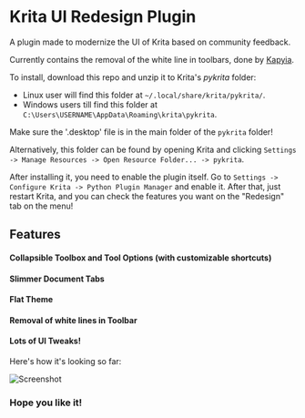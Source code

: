 # Krita UI Redesign Plugin

A plugin made to modernize the UI of Krita based on community feedback.

Currently contains the removal of the white line in toolbars, done by [Kapyia](https://github.com/Kapyia).

To install, download this repo and unzip it to Krita's *pykrita* folder:
+ Linux user will find this folder at `~/.local/share/krita/pykrita/`.
+ Windows users till find this folder at `C:\Users\USERNAME\AppData\Roaming\krita\pykrita`.

Make sure the '.desktop' file is in the main folder of the `pykrita` folder!

Alternatively, this folder can be found by opening Krita and clicking `Settings -> Manage Resources -> Open Resource Folder... -> pykrita`.

After installing it, you need to enable the plugin itself. Go to `Settings -> Configure Krita -> Python Plugin Manager` and enable it. After that, just restart Krita, and you can check the features you want on the "Redesign" tab on the menu! 

## Features 

#### Collapsible Toolbox and Tool Options (with customizable shortcuts)

#### Slimmer Document Tabs 

#### Flat Theme 

#### Removal of white lines in Toolbar

#### Lots of UI Tweaks!

Here's how it's looking so far:

![Screenshot](https://user-images.githubusercontent.com/22790704/101278689-1ff9b980-37b5-11eb-91b7-a3b9d761dfdf.png)

### Hope you like it!

